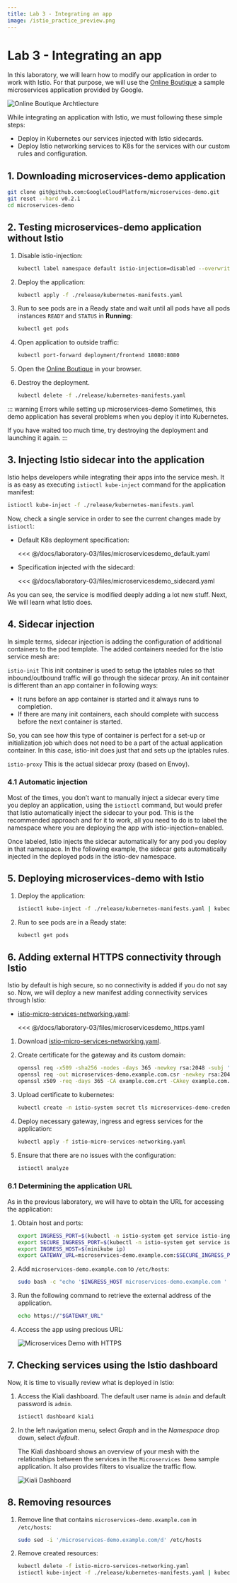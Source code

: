 ```yaml
---
title: Lab 3 - Integrating an app
image: /istio_practice_preview.png
---
```


# Lab 3 - Integrating an app

In this laboratory, we will learn how to modify our application in order to work with Istio. For that purpose, we will use the [Online Boutique](https://github.com/GoogleCloudPlatform/microservices-demo) a sample microservices application provided by Google.

![Online Boutique Archtiecture](https://github.com/GoogleCloudPlatform/microservices-demo/raw/master/docs/img/architecture-diagram.png)

While integrating an application with Istio, we must following these simple steps:

- Deploy in Kubernetes our services injected with Istio sidecards.
- Deploy Istio networking services to K8s for the services with our custom rules and configuration.

## 1. Downloading microservices-demo application

```sh
git clone git@github.com:GoogleCloudPlatform/microservices-demo.git
git reset --hard v0.2.1
cd microservices-demo
```

## 2. Testing microservices-demo application without Istio

1. Disable istio-injection:

    ```sh
    kubectl label namespace default istio-injection=disabled --overwrite
    ```

2. Deploy the application:

    ```sh
    kubectl apply -f ./release/kubernetes-manifests.yaml
    ```

3. Run to see pods are in a Ready state and wait until all pods have all pods instances `READY` and `STATUS` in **Running**:

    ```sh
    kubectl get pods
    ```

4. Open application to outside traffic:

    ```sh
    kubectl port-forward deployment/frontend 18080:8080
    ```

5. Open the [Online Boutique](http://localhost:18080/) in your browser.

6. Destroy the deployment.

    ```sh
    kubectl delete -f ./release/kubernetes-manifests.yaml
    ```

::: warning Errors while setting up microservices-demo
Sometimes, this demo application has several problems when you deploy it into Kubernetes.

If you have waited too much time, try destroying the deployment and launching it again.
:::

## 3. Injecting Istio sidecar into the application

Istio helps developers while integrating their apps into the service mesh. It is as easy as executing `istioctl kube-inject` command for the application manifest:

```sh
istioctl kube-inject -f ./release/kubernetes-manifests.yaml
```

Now, check a single service in order to see the current changes made by `istioctl`:

- Default K8s deployment specification:

    <<< @/docs/laboratory-03/files/microservicesdemo_default.yaml

- Specification injected with the sidecard:

    <<< @/docs/laboratory-03/files/microservicesdemo_sidecard.yaml

As you can see, the service is modified deeply adding a lot new stuff. Next, We will learn what Istio does.

## 4. Sidecar injection

In simple terms, sidecar injection is adding the configuration of additional containers to the pod template. The added containers needed for the Istio service mesh are:

`istio-init` This init container is used to setup the iptables rules so that inbound/outbound traffic will go through the sidecar proxy. An init container is different than an app container in following ways:

- It runs before an app container is started and it always runs to completion.
- If there are many init containers, each should complete with success before the next container is started.

So, you can see how this type of container is perfect for a set-up or initialization job which does not need to be a part of the actual application container. In this case, istio-init does just that and sets up the iptables rules.

`istio-proxy` This is the actual sidecar proxy (based on Envoy).

### 4.1 Automatic injection

Most of the times, you don’t want to manually inject a sidecar every time you deploy an application, using the `istioctl` command, but would prefer that Istio automatically inject the sidecar to your pod. This is the recommended approach and for it to work, all you need to do is to label the namespace where you are deploying the app with istio-injection=enabled.

Once labeled, Istio injects the sidecar automatically for any pod you deploy in that namespace. In the following example, the sidecar gets automatically injected in the deployed pods in the istio-dev namespace.

## 5. Deploying microservices-demo with Istio

1. Deploy the application:

    ```sh
    istioctl kube-inject -f ./release/kubernetes-manifests.yaml | kubectl apply -f -
    ```

2. Run to see pods are in a Ready state:

    ```sh
    kubectl get pods
    ```

## 6. Adding external HTTPS connectivity through Istio

Istio by default is high secure, so no connectivity is added if you do not say so. Now, we will deploy a new manifest adding connectivity services through Istio:

- [istio-micro-services-networking.yaml](../istio-micro-services-networking.yaml):

    <<< @/docs/laboratory-03/files/microservicesdemo_https.yaml

1. Download [istio-micro-services-networking.yaml](../istio-micro-services-networking.yaml).

2. Create certificate for the gateway and its custom domain:

    ```sh
    openssl req -x509 -sha256 -nodes -days 365 -newkey rsa:2048 -subj '/O=example Inc./CN=example.com' -keyout example.com.key -out example.com.crt
    openssl req -out microservices-demo.example.com.csr -newkey rsa:2048 -nodes -keyout microservices-demo.example.com.key -subj "/CN=microservices-demo.example.com/O=microservices-demo organization"
    openssl x509 -req -days 365 -CA example.com.crt -CAkey example.com.key -set_serial 0 -in microservices-demo.example.com.csr -out microservices-demo.example.com.crt
    ```

3. Upload certificate to kubernetes:

    ```sh
    kubectl create -n istio-system secret tls microservices-demo-credential --key=microservices-demo.example.com.key --cert=microservices-demo.example.com.crt
    ```

4. Deploy necessary gateway, ingress and egress services for the application:

    ```sh
    kubectl apply -f istio-micro-services-networking.yaml
    ```

5. Ensure that there are no issues with the configuration:

    ```sh
    istioctl analyze
    ```

### 6.1 Determining the application URL

As in the previous laboratory, we will have to obtain the URL for accessing the application:

1. Obtain host and ports:

    ```sh
    export INGRESS_PORT=$(kubectl -n istio-system get service istio-ingressgateway -o jsonpath='{.spec.ports[?(.name=="http2")].nodePort}')
    export SECURE_INGRESS_PORT=$(kubectl -n istio-system get service istio-ingressgateway -o jsonpath='{.spec.ports[?(.name=="https")].nodePort}')
    export INGRESS_HOST=$(minikube ip)
    export GATEWAY_URL=microservices-demo.example.com:$SECURE_INGRESS_PORT
    ```

2. Add `microservices-demo.example.com` to `/etc/hosts`:

    ```sh
    sudo bash -c "echo '$INGRESS_HOST microservices-demo.example.com ' >> /etc/hosts"
    ```

3. Run the following command to retrieve the external address of the application.

    ```sh
    echo https://"$GATEWAY_URL"
    ```

4. Access the app using precious URL:

    ![Microservices Demo with HTTPS](./img/microservices-demo-screenshot.png)

## 7. Checking services using the Istio dashboard

Now, it is time to visually review what is deployed in Istio:

1. Access the Kiali dashboard. The default user name is `admin` and default password is `admin`.

    ```sh
    istioctl dashboard kiali
    ```

2. In the left navigation menu, select _Graph_ and in the _Namespace_ drop down, select _default_.

    The Kiali dashboard shows an overview of your mesh with the relationships between the services in the `Microservices Demo` sample application. It also provides filters to visualize the traffic flow.

    ![Kiali Dashboard](./img/graph-screenshot.png)

## 8. Removing resources

1. Remove line that contains `microservices-demo.example.com` in `/etc/hosts`:

    ```sh
    sudo sed -i '/microservices-demo.example.com/d' /etc/hosts
    ```

2. Remove created resources:

    ```sh
    kubectl delete -f istio-micro-services-networking.yaml
    istioctl kube-inject -f ./release/kubernetes-manifests.yaml | kubectl delete -f -
    ```
